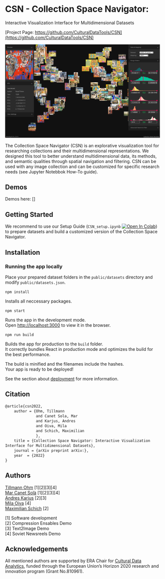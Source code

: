 # CSN - Collection Space Navigator: 
Interactive Visualization Interface for Multidimensional Datasets

[Project Page: https://github.com/CulturalDataTools/CSN](https://github.com/CulturalDataTools/CSN)  

![CSN: Collection Space Navigation](./screenshot.png) 

The Collection Space Navigator (CSN) is an explorative visualization tool for researching collections and their multidimensional representations. We designed this tool to better understand multidimensional data, its methods, and semantic qualities through spatial navigation and filtering. CSN can be used with any image collection and can be customized for specific research needs (see Jupyter Notebbok How-To guide).


## Demos

Demos here: []

## Getting Started

We recommend to use our Setup Guide (`CSN_setup.ipynb` [![Open In Colab](https://colab.research.google.com/assets/colab-badge.svg)](https://colab.research.google.com/github/CulturalDataTools/CSN/blob/main/CSN_setup.ipynb)) to prepare datasets and build a customized version of the Collection Space Navigator. 



## Installation
### Running the app locally

Place your prepared dataset folders in the `public/datasets` directory and modify `public/datasets.json`.

```
npm install
```
Installs all neccessary packages. 

```
npm start
```
Runs the app in the development mode.<br>
Open [http://localhost:3000](http://localhost:3000) to view it in the browser.

```
npm run build
```
Builds the app for production to the `build` folder.<br>
It correctly bundles React in production mode and optimizes the build for the best performance.

The build is minified and the filenames include the hashes.<br>
Your app is ready to be deployed!

See the section about [deployment](https://facebook.github.io/create-react-app/docs/deployment) for more information.

## Citation
```
@article{csn2022,
    author = {Ohm, Tillmann
              and Canet Sola, Mar
              and Karjus, Andres
              and Oiva, Mila
              and Schich, Maximilian 
              },
    title = {Collection Space Navigator: Interactive Visualization Interface for Multidimensional Datasets},
    journal = {arXiv preprint arXiv:},
    year  = {2022}
}
```

## Authors

[Tillmann Ohm](https://tillmannohm.com/) [1][2][3][4]   
[Mar Canet Solà](https://var-mar.info/) [1][2][3][4]  
[Andres Karjus](https://andreskarjus.github.io/) [2][3]  
[Mila Oiva](https://milaoiva.fi/) [4]  
[Maximilian Schich](https://cudan.tlu.ee/team/max/) [2]   

[1] Software development  
[2] Compression Ensables Demo  
[3] Text2Image Demo  
[4] Soviet Newsreels Demo  

## Acknowledgements
All mentioned authors are supported by ERA Chair for [Cultural Data Analytics](https://cudan.tlu.ee/), funded through the European Union’s Horizon 2020 research and innovation program (Grant No.810961).


